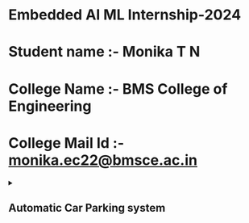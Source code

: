 # Embedded AI ML Internship-2024
# Student name :- Monika T N
# College Name :- BMS College of Engineering
# College Mail Id :- monika.ec22@bmsce.ac.in
<details>
  <summary>
    <h2>Automatic Car Parking system</h2>
  </summary>
</details>
